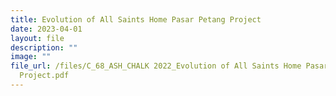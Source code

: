 ```yaml
---
title: Evolution of All Saints Home Pasar Petang Project
date: 2023-04-01
layout: file
description: ""
image: ""
file_url: /files/C_68_ASH_CHALK 2022_Evolution of All Saints Home Pasar Petang
  Project.pdf
---
```

